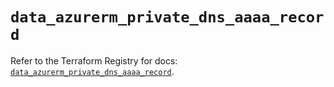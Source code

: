 # `data_azurerm_private_dns_aaaa_record`

Refer to the Terraform Registry for docs: [`data_azurerm_private_dns_aaaa_record`](https://registry.terraform.io/providers/hashicorp/azurerm/4.45.0/docs/data-sources/private_dns_aaaa_record).
